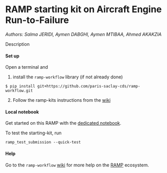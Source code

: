 # RAMP starting kit on Aircraft Engine Run-to-Failure


_Authors: Salma JERIDI, Aymen DABGHI, Aymen MTIBAA, Ahmed AKAKZIA_

Description


#### Set up

Open a terminal and

1. install the `ramp-workflow` library (if not already done)
  ```
  $ pip install git+https://github.com/paris-saclay-cds/ramp-workflow.git
  ```
  
2. Follow the ramp-kits instructions from the [wiki](https://github.com/paris-saclay-cds/ramp-workflow/wiki/Getting-started-with-a-ramp-kit)

#### Local notebook

Get started on this RAMP with the [dedicated notebook](to_be_precised.ipynb).

To test the starting-kit, run


```
ramp_test_submission --quick-test
```


#### Help
Go to the `ramp-workflow` [wiki](https://github.com/paris-saclay-cds/ramp-workflow/wiki) for more help on the [RAMP](http:www.ramp.studio) ecosystem.



